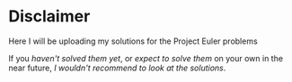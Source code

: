 # Disclaimer

Here I will be uploading my solutions for the Project Euler problems

If you *haven't solved them yet*, or *expect to solve them* on your own in the near future, *I wouldn't recommend to look at the solutions*.

